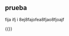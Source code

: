 ## prueba

fija ifj i 8ej8fajofea8fjao8fjoajf

{{<p5-iframe ver="1.4.2" sketch="/showcase/sketches/post_effects.js" width="500" height="480" marginHeight="0" marginWidth="0" frameBorder="0" scrolling="no">}}